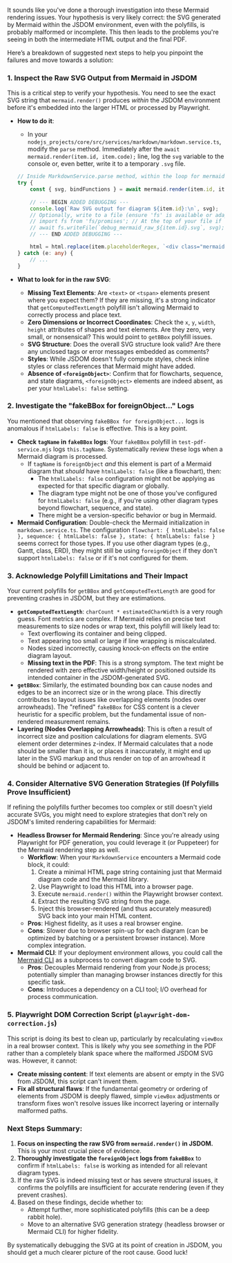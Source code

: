 It sounds like you've done a thorough investigation into these Mermaid rendering issues. Your hypothesis is very likely correct: the SVG generated by Mermaid within the JSDOM environment, even with the polyfills, is probably malformed or incomplete. This then leads to the problems you're seeing in both the intermediate HTML output and the final PDF.

Here’s a breakdown of suggested next steps to help you pinpoint the failures and move towards a solution:

### 1. Inspect the Raw SVG Output from Mermaid in JSDOM

This is a critical step to verify your hypothesis. You need to see the exact SVG string that `mermaid.render()` produces *within* the JSDOM environment before it's embedded into the larger HTML or processed by Playwright.

*   **How to do it**:
    *   In your `nodejs_projects/core/src/services/markdown/markdown.service.ts`, modify the `parse` method. Immediately after the `await mermaid.render(item.id, item.code);` line, log the `svg` variable to the console or, even better, write it to a temporary `.svg` file.

    ```typescript
    // Inside MarkdownService.parse method, within the loop for mermaidPlaceholders:
    try {
        const { svg, bindFunctions } = await mermaid.render(item.id, item.code); // Ensure you get the svg part
        
        // --- BEGIN ADDED DEBUGGING ---
        console.log(`Raw SVG output for diagram ${item.id}:\n`, svg);
        // Optionally, write to a file (ensure 'fs' is available or adapt for your environment)
        // import fs from 'fs/promises'; // At the top of your file if not already there
        // await fs.writeFile(`debug_mermaid_raw_${item.id}.svg`, svg);
        // --- END ADDED DEBUGGING ---

        html = html.replace(item.placeholderRegex, `<div class="mermaid">${svg}</div>`);
    } catch (e: any) {
        // ...
    }
    ```
*   **What to look for in the raw SVG**:
    *   **Missing Text Elements**: Are `<text>` or `<tspan>` elements present where you expect them? If they are missing, it's a strong indicator that `getComputedTextLength` polyfill isn't allowing Mermaid to correctly process and place text.
    *   **Zero Dimensions or Incorrect Coordinates**: Check the `x`, `y`, `width`, `height` attributes of shapes and text elements. Are they zero, very small, or nonsensical? This would point to `getBBox` polyfill issues.
    *   **SVG Structure**: Does the overall SVG structure look valid? Are there any unclosed tags or error messages embedded as comments?
    *   **Styles**: While JSDOM doesn't fully compute styles, check inline styles or class references that Mermaid might have added.
    *   **Absence of `<foreignObject>`**: Confirm that for flowcharts, sequence, and state diagrams, `<foreignObject>` elements are indeed absent, as per your `htmlLabels: false` setting.

### 2. Investigate the "fakeBBox for foreignObject..." Logs

You mentioned that observing `fakeBBox for foreignObject...` logs is anomalous if `htmlLabels: false` is effective. This is a key point.

*   **Check `tagName` in `fakeBBox` logs**: Your `fakeBBox` polyfill in `test-pdf-service.mjs` logs `this.tagName`. Systematically review these logs when a Mermaid diagram is processed.
    *   If `tagName` is `foreignObject` *and* this element is part of a Mermaid diagram that *should* have `htmlLabels: false` (like a flowchart), then:
        *   The `htmlLabels: false` configuration might not be applying as expected for that specific diagram or globally.
        *   The diagram type might not be one of those you've configured for `htmlLabels: false` (e.g., if you're using other diagram types beyond flowchart, sequence, and state).
        *   There might be a version-specific behavior or bug in Mermaid.
*   **Mermaid Configuration**: Double-check the Mermaid initialization in `markdown.service.ts`. The configuration `flowchart: { htmlLabels: false }, sequence: { htmlLabels: false }, state: { htmlLabels: false }` seems correct for those types. If you use other diagram types (e.g., Gantt, class, ERD), they might still be using `foreignObject` if they don't support `htmlLabels: false` or if it's not configured for them.

### 3. Acknowledge Polyfill Limitations and Their Impact

Your current polyfills for `getBBox` and `getComputedTextLength` are good for preventing crashes in JSDOM, but they are estimations.
*   **`getComputedTextLength`**: `charCount * estimatedCharWidth` is a very rough guess. Font metrics are complex. If Mermaid relies on precise text measurements to size nodes or wrap text, this polyfill will likely lead to:
    *   Text overflowing its container and being clipped.
    *   Text appearing too small or large if line wrapping is miscalculated.
    *   Nodes sized incorrectly, causing knock-on effects on the entire diagram layout.
    *   **Missing text in the PDF**: This is a strong symptom. The text might be rendered with zero effective width/height or positioned outside its intended container in the JSDOM-generated SVG.
*   **`getBBox`**: Similarly, the estimated bounding box can cause nodes and edges to be an incorrect size or in the wrong place. This directly contributes to layout issues like overlapping elements (nodes over arrowheads). The "refined" `fakeBBox` for CSS content is a clever heuristic for a specific problem, but the fundamental issue of non-rendered measurement remains.
*   **Layering (Nodes Overlapping Arrowheads)**: This is often a result of incorrect size and position calculations for diagram elements. SVG element order determines z-index. If Mermaid calculates that a node should be smaller than it is, or places it inaccurately, it might end up later in the SVG markup and thus render on top of an arrowhead it should be behind or adjacent to.

### 4. Consider Alternative SVG Generation Strategies (If Polyfills Prove Insufficient)

If refining the polyfills further becomes too complex or still doesn't yield accurate SVGs, you might need to explore strategies that don't rely on JSDOM's limited rendering capabilities for Mermaid:

*   **Headless Browser for Mermaid Rendering**: Since you're already using Playwright for PDF generation, you could leverage it (or Puppeteer) for the Mermaid rendering step as well.
    *   **Workflow**: When your `MarkdownService` encounters a Mermaid code block, it could:
        1.  Create a minimal HTML page string containing just that Mermaid diagram code and the Mermaid library.
        2.  Use Playwright to load this HTML into a browser page.
        3.  Execute `mermaid.render()` within the Playwright browser context.
        4.  Extract the resulting SVG string from the page.
        5.  Inject this browser-rendered (and thus accurately measured) SVG back into your main HTML content.
    *   **Pros**: Highest fidelity, as it uses a real browser engine.
    *   **Cons**: Slower due to browser spin-up for each diagram (can be optimized by batching or a persistent browser instance). More complex integration.
*   **Mermaid CLI**: If your deployment environment allows, you could call the [Mermaid CLI](https://github.com/mermaid-js/mermaid-cli) as a subprocess to convert diagram code to SVG.
    *   **Pros**: Decouples Mermaid rendering from your Node.js process; potentially simpler than managing browser instances directly for this specific task.
    *   **Cons**: Introduces a dependency on a CLI tool; I/O overhead for process communication.

### 5. Playwright DOM Correction Script (`playwright-dom-correction.js`)

This script is doing its best to clean up, particularly by recalculating `viewBox` in a real browser context. This is likely why you see *something* in the PDF rather than a completely blank space where the malformed JSDOM SVG was. However, it cannot:
*   **Create missing content**: If text elements are absent or empty in the SVG from JSDOM, this script can't invent them.
*   **Fix all structural flaws**: If the fundamental geometry or ordering of elements from JSDOM is deeply flawed, simple `viewBox` adjustments or transform fixes won't resolve issues like incorrect layering or internally malformed paths.

### Next Steps Summary:

1.  **Focus on inspecting the raw SVG from `mermaid.render()` in JSDOM.** This is your most crucial piece of evidence.
2.  **Thoroughly investigate the `foreignObject` logs from `fakeBBox`** to confirm if `htmlLabels: false` is working as intended for all relevant diagram types.
3.  If the raw SVG is indeed missing text or has severe structural issues, it confirms the polyfills are insufficient for accurate rendering (even if they prevent crashes).
4.  Based on these findings, decide whether to:
    *   Attempt further, more sophisticated polyfills (this can be a deep rabbit hole).
    *   Move to an alternative SVG generation strategy (headless browser or Mermaid CLI) for higher fidelity.

By systematically debugging the SVG at its point of creation in JSDOM, you should get a much clearer picture of the root cause. Good luck!